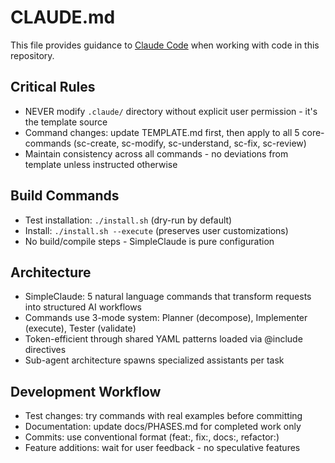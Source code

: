 # CLAUDE.md

This file provides guidance to [Claude Code](https://github.com/anthropics/claude-code) when working with code in this repository.

## Critical Rules

- NEVER modify `.claude/` directory without explicit user permission - it's the template source
- Command changes: update TEMPLATE.md first, then apply to all 5 core-commands (sc-create, sc-modify, sc-understand, sc-fix, sc-review)
- Maintain consistency across all commands - no deviations from template unless instructed otherwise

## Build Commands

- Test installation: `./install.sh` (dry-run by default)
- Install: `./install.sh --execute` (preserves user customizations)
- No build/compile steps - SimpleClaude is pure configuration

## Architecture

- SimpleClaude: 5 natural language commands that transform requests into structured AI workflows
- Commands use 3-mode system: Planner (decompose), Implementer (execute), Tester (validate)
- Token-efficient through shared YAML patterns loaded via @include directives
- Sub-agent architecture spawns specialized assistants per task

## Development Workflow

- Test changes: try commands with real examples before committing
- Documentation: update docs/PHASES.md for completed work only
- Commits: use conventional format (feat:, fix:, docs:, refactor:)
- Feature additions: wait for user feedback - no speculative features
